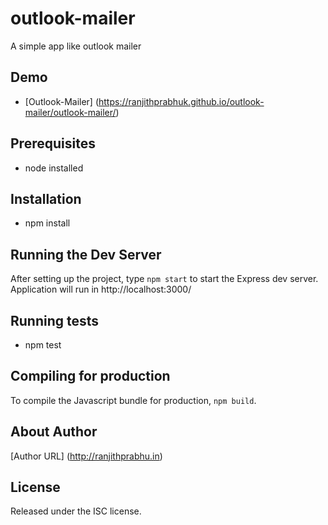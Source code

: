 # outlook-mailer
A simple app like outlook mailer


Demo
----------------------------------
* [Outlook-Mailer] (https://ranjithprabhuk.github.io/outlook-mailer/outlook-mailer/)

Prerequisites
----------------------------------
* node installed

Installation
--------------------------------------
* npm install

Running the Dev Server
--------------------------------------
After setting up the project, type `npm start` to start the Express dev server.
Application will run in http://localhost:3000/

Running tests
--------------------------------------
* npm test

Compiling for production
---------------------------------------
To compile the Javascript bundle for production, `npm build`.

About Author
---------------------------------------
[Author URL] (http://ranjithprabhu.in)

License
---------------------------------------
Released under the ISC license.
